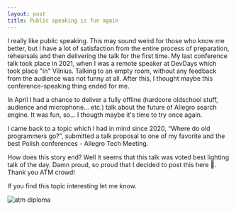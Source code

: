 ```yaml
---
layout: post
title: Public speaking is fun again
---
```


I really like public speaking. This may sound weird for those who know me better, but I have a lot of satisfaction from the entire process of preparation, rehearsals and then delivering the talk for the first time. My last conference talk took place in 2021, when I was a remote speaker at DevDays which took place "in" Vilnius. Talking to an empty room, without any feedback from the audience was not funny at all. After this, I thought maybe this conference-speaking thing ended for me. 

In April I had a chance to deliver a fully offline (hardcore oldschool stuff, audience and microphone... etc.) talk about the future of Allegro search engine. It was fun, so... I thougth maybe it's time to try once again.

I came back to a topic which I had in mind since 2020, “Where do old programmers go?”, submitted a talk proposal to one of my favorite and the best Polish conferences - Allegro Tech Meeting. 

How does this story end? Well it seems that this talk was voted best lighting talk of the day. Damn proud, so proud that I decided to post this here 🙂. Thank you ATM crowd!

If you find this topic interesting let me know.

![atm diploma]({{site.baseurl}}/assets/images/posts/atm-diploma.jpeg)
